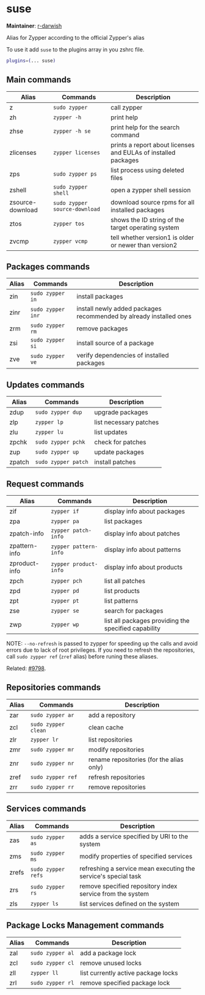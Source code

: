 # suse

**Maintainer**: [r-darwish](https://github.com/r-darwish)

Alias for Zypper according to the official Zypper's alias

To use it add `suse` to the plugins array in you zshrc file.

```zsh
plugins=(... suse)
```

## Main commands

| Alias            | Commands                      | Description                                                    |
| ---------------- | ----------------------------- | -------------------------------------------------------------- |
| z                | `sudo zypper`                 | call zypper                                                    |
| zh               | `zypper -h`                   | print help                                                     |
| zhse             | `zypper -h se`                | print help for the search command                              |
| zlicenses        | `zypper licenses`             | prints a report about licenses and EULAs of installed packages |
| zps              | `sudo zypper ps`              | list process using deleted files                               |
| zshell           | `sudo zypper shell`           | open a zypper shell session                                    |
| zsource-download | `sudo zypper source-download` | download source rpms for all installed packages                |
| ztos             | `zypper tos`                  | shows the ID string of the target operating system             |
| zvcmp            | `zypper vcmp`                 | tell whether version1 is older or newer than version2          |

## Packages commands

| Alias | Commands          | Description                                                        |
| ----- | ----------------- | ------------------------------------------------------------------ |
| zin   | `sudo zypper in`  | install packages                                                   |
| zinr  | `sudo zypper inr` | install newly added packages recommended by already installed ones |
| zrm   | `sudo zypper rm`  | remove packages                                                    |
| zsi   | `sudo zypper si`  | install source of a package                                        |
| zve   | `sudo zypper ve`  | verify dependencies of installed packages                          |

## Updates commands

| Alias  | Commands            | Description            |
| ------ | ------------------- | ---------------------- |
| zdup   | `sudo zypper dup`   | upgrade packages       |
| zlp    | `zypper lp`         | list necessary patches |
| zlu    | `zypper lu`         | list updates           |
| zpchk  | `sudo zypper pchk`  | check for patches      |
| zup    | `sudo zypper up`    | update packages        |
| zpatch | `sudo zypper patch` | install patches        |

## Request commands

| Alias         | Commands                   | Description                                          |
| ------------- | -------------------------- | ---------------------------------------------------- |
| zif           | `zypper if`                | display info about packages                          |
| zpa           | `zypper pa`                | list packages                                        |
| zpatch-info   | `zypper patch-info`        | display info about patches                           |
| zpattern-info | `zypper pattern-info`      | display info about patterns                          |
| zproduct-info | `zypper product-info`      | display info about products                          |
| zpch          | `zypper pch`               | list all patches                                     |
| zpd           | `zypper pd`                | list products                                        |
| zpt           | `zypper pt`                | list patterns                                        |
| zse           | `zypper se`                | search for packages                                  |
| zwp           | `zypper wp`                | list all packages providing the specified capability |

NOTE: `--no-refresh` is passed to zypper for speeding up the calls and avoid errors due to lack
of root privileges. If you need to refresh the repositories, call `sudo zypper ref` (`zref` alias)
before runing these aliases.

Related: [#9798](https://github.com/ohmyzsh/ohmyzsh/pull/9798).

## Repositories commands

| Alias | Commands            | Description                              |
| ----- | ------------------- | ---------------------------------------- |
| zar   | `sudo zypper ar`    | add a repository                         |
| zcl   | `sudo zypper clean` | clean cache                              |
| zlr   | `zypper lr`         | list repositories                        |
| zmr   | `sudo zypper mr`    | modify repositories                      |
| znr   | `sudo zypper nr`    | rename repositories (for the alias only) |
| zref  | `sudo zypper ref`   | refresh repositories                     |
| zrr   | `sudo zypper rr`    | remove repositories                      |

## Services commands
| Alias | Commands           | Description                                                    |
| ----- | ------------------ | -------------------------------------------------------------- |
| zas   | `sudo zypper as`   | adds a service specified by URI to the system                  |
| zms   | `sudo zypper ms`   | modify properties of specified services                        |
| zrefs | `sudo zypper refs` | refreshing a service mean executing the service's special task |
| zrs   | `sudo zypper rs`   | remove specified repository index service from the system      |
| zls   | `zypper ls`        | list services defined on the system                            |

## Package Locks Management commands
| Alias | Commands         | Description                         |
| ----- | ---------------- | ----------------------------------- |
| zal   | `sudo zypper al` | add a package lock                  |
| zcl   | `sudo zypper cl` | remove unused locks                 |
| zll   | `zypper ll`      | list currently active package locks |
| zrl   | `sudo zypper rl` | remove specified package lock       |
